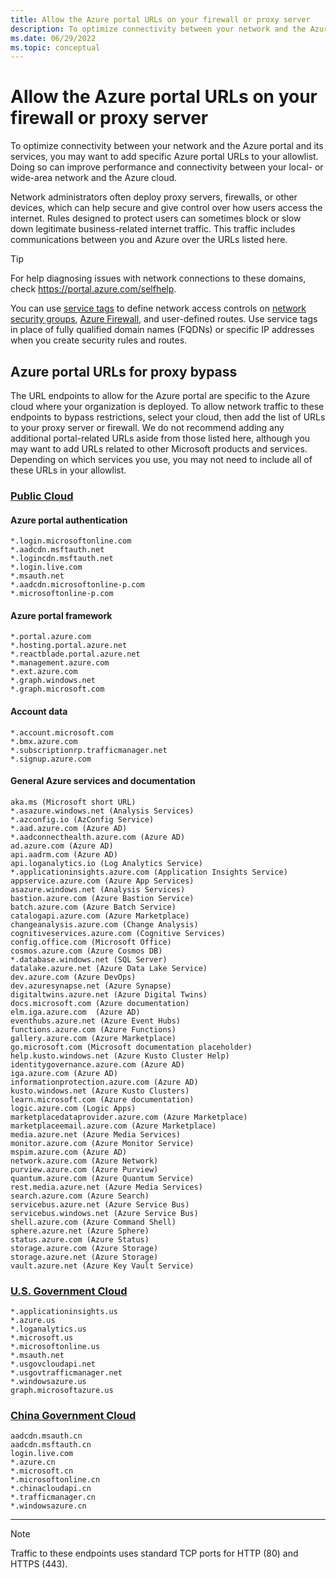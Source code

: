 ```yaml
---
title: Allow the Azure portal URLs on your firewall or proxy server
description: To optimize connectivity between your network and the Azure portal and its services, we recommend you add these URLs to your allowlist.
ms.date: 06/29/2022
ms.topic: conceptual
---
```


# Allow the Azure portal URLs on your firewall or proxy server

To optimize connectivity between your network and the Azure portal and its services, you may want to add specific Azure portal URLs to your allowlist. Doing so can improve performance and connectivity between your local- or wide-area network and the Azure cloud.

Network administrators often deploy proxy servers, firewalls, or other devices, which can help secure and give control over how users access the internet. Rules designed to protect users can sometimes block or slow down legitimate business-related internet traffic. This traffic includes communications between you and Azure over the URLs listed here.

> [!TIP]
> For help diagnosing issues with network connections to these domains, check https://portal.azure.com/selfhelp.

You can use [service tags](../virtual-network/service-tags-overview.md) to define network access controls on [network security groups](../virtual-network/network-security-groups-overview.md), [Azure Firewall](../firewall/service-tags.md), and user-defined routes. Use service tags in place of fully qualified domain names (FQDNs) or specific IP addresses when you create security rules and routes.

## Azure portal URLs for proxy bypass

The URL endpoints to allow for the Azure portal are specific to the Azure cloud where your organization is deployed. To allow network traffic to these endpoints to bypass restrictions, select your cloud, then add the list of URLs to your proxy server or firewall. We do not recommend adding any additional portal-related URLs aside from those listed here, although you may want to add URLs related to other Microsoft products and services. Depending on which services you use, you may not need to include all of these URLs in your allowlist.

### [Public Cloud](#tab/public-cloud)

#### Azure portal authentication

```
*.login.microsoftonline.com
*.aadcdn.msftauth.net
*.logincdn.msftauth.net
*.login.live.com
*.msauth.net
*.aadcdn.microsoftonline-p.com
*.microsoftonline-p.com
```

#### Azure portal framework

```
*.portal.azure.com
*.hosting.portal.azure.net
*.reactblade.portal.azure.net
*.management.azure.com
*.ext.azure.com
*.graph.windows.net
*.graph.microsoft.com
```

#### Account data

```
*.account.microsoft.com
*.bmx.azure.com
*.subscriptionrp.trafficmanager.net
*.signup.azure.com
```
 
#### General Azure services and documentation

```
aka.ms (Microsoft short URL)
*.asazure.windows.net (Analysis Services)
*.azconfig.io (AzConfig Service)
*.aad.azure.com (Azure AD)
*.aadconnecthealth.azure.com (Azure AD)
ad.azure.com (Azure AD)
api.aadrm.com (Azure AD)
api.loganalytics.io (Log Analytics Service)
*.applicationinsights.azure.com (Application Insights Service)
appservice.azure.com (Azure App Services)
asazure.windows.net (Analysis Services)
bastion.azure.com (Azure Bastion Service)
batch.azure.com (Azure Batch Service)
catalogapi.azure.com (Azure Marketplace)
changeanalysis.azure.com (Change Analysis)
cognitiveservices.azure.com (Cognitive Services)
config.office.com (Microsoft Office)
cosmos.azure.com (Azure Cosmos DB)
*.database.windows.net (SQL Server)
datalake.azure.net (Azure Data Lake Service)
dev.azure.com (Azure DevOps)
dev.azuresynapse.net (Azure Synapse)
digitaltwins.azure.net (Azure Digital Twins)
docs.microsoft.com (Azure documentation)
elm.iga.azure.com  (Azure AD)
eventhubs.azure.net (Azure Event Hubs)
functions.azure.com (Azure Functions)
gallery.azure.com (Azure Marketplace)
go.microsoft.com (Microsoft documentation placeholder)
help.kusto.windows.net (Azure Kusto Cluster Help)
identitygovernance.azure.com (Azure AD)
iga.azure.com (Azure AD)
informationprotection.azure.com (Azure AD)
kusto.windows.net (Azure Kusto Clusters)
learn.microsoft.com (Azure documentation)
logic.azure.com (Logic Apps)
marketplacedataprovider.azure.com (Azure Marketplace)
marketplaceemail.azure.com (Azure Marketplace)
media.azure.net (Azure Media Services)
monitor.azure.com (Azure Monitor Service)
mspim.azure.com (Azure AD)
network.azure.com (Azure Network)
purview.azure.com (Azure Purview)
quantum.azure.com (Azure Quantum Service)
rest.media.azure.net (Azure Media Services)
search.azure.com (Azure Search)
servicebus.azure.net (Azure Service Bus)
servicebus.windows.net (Azure Service Bus)
shell.azure.com (Azure Command Shell)
sphere.azure.net (Azure Sphere)
status.azure.com (Azure Status)
storage.azure.com (Azure Storage)
storage.azure.net (Azure Storage)
vault.azure.net (Azure Key Vault Service)
```

### [U.S. Government Cloud](#tab/us-government-cloud)

```
*.applicationinsights.us
*.azure.us
*.loganalytics.us
*.microsoft.us
*.microsoftonline.us
*.msauth.net
*.usgovcloudapi.net
*.usgovtrafficmanager.net
*.windowsazure.us
graph.microsoftazure.us
```

### [China Government Cloud](#tab/china-government-cloud)

```
aadcdn.msauth.cn
aadcdn.msftauth.cn
login.live.com
*.azure.cn
*.microsoft.cn
*.microsoftonline.cn
*.chinacloudapi.cn
*.trafficmanager.cn
*.windowsazure.cn
```

---

> [!NOTE]
> Traffic to these endpoints uses standard TCP ports for HTTP (80) and HTTPS (443).
